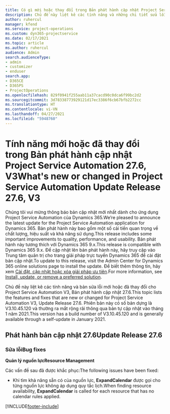 ```yaml
---
title: Có gì mới hoặc thay đổi trong Bản phát hành cập nhật Project Service Automation 27.6, Bản vá, V3
description: Chủ đề này liệt kê các tính năng và những chi tiết sửa lỗi trong bản phát hành cập nhật Project Service Automation, bản vá 27.6, V3.
author: ruhercul
manager: kfend
ms.service: project-operations
ms.custom: dyn365-projectservice
ms.date: 02/17/2021
ms.topic: article
ms.author: ruhercul
audience: Admin
search.audienceType:
- admin
- customizer
- enduser
search.app:
- D365CE
- D365PS
- ProjectOperations
ms.openlocfilehash: 829f0941f255aab11a37cacd90c0dca6f99bc2d2
ms.sourcegitcommit: 3d78338773929121d17ec3386f6cb67bfb2272cc
ms.translationtype: HT
ms.contentlocale: vi-VN
ms.lasthandoff: 04/27/2021
ms.locfileid: "5948760"
---
```

# <a name="whats-new-or-changed-in-project-service-automation-update-release-276-v3"></a><span data-ttu-id="ca765-103">Tính năng mới hoặc đã thay đổi trong Bản phát hành cập nhật Project Service Automation 27.6, V3</span><span class="sxs-lookup"><span data-stu-id="ca765-103">What's new or changed in Project Service Automation Update Release 27.6, V3</span></span>

<span data-ttu-id="ca765-104">Chúng tôi vui mừng thông báo bản cập nhật mới nhất dành cho ứng dụng Project Service Automation của Dynamics 365.</span><span class="sxs-lookup"><span data-stu-id="ca765-104">We’re pleased to announce the latest update for the Project Service Automation application for Dynamics 365.</span></span> <span data-ttu-id="ca765-105">Bản phát hành này bao gồm một số cải tiến quan trọng về chất lượng, hiệu suất và khả năng sử dụng.</span><span class="sxs-lookup"><span data-stu-id="ca765-105">This release includes some important improvements to quality, performance, and usability.</span></span> <span data-ttu-id="ca765-106">Bản phát hành này tương thích với Dynamics 365 9.x.</span><span class="sxs-lookup"><span data-stu-id="ca765-106">This release is compatible with Dynamics 365 9.x.</span></span> <span data-ttu-id="ca765-107">Để cập nhật lên bản phát hành này, hãy truy cập vào Trung tâm quản trị cho trang giải pháp trực tuyến Dynamics 365 để cài đặt bản cập nhật.</span><span class="sxs-lookup"><span data-stu-id="ca765-107">To update to this release, visit the Admin Center for Dynamics 365 online solutions page to install the update.</span></span> <span data-ttu-id="ca765-108">Để biết thêm thông tin, hãy xem [Cài đặt, cập nhật hoặc xóa giải pháp ưu tiên](/power-platform/admin/install-remove-preferred-solution).</span><span class="sxs-lookup"><span data-stu-id="ca765-108">For more information, see [Install, update, or remove a preferred solution](/power-platform/admin/install-remove-preferred-solution).</span></span>

<span data-ttu-id="ca765-109">Chủ đề này liệt kê các tính năng và bản sửa lỗi mới hoặc đã thay đổi cho Project Service Automation V3, Bản phát hành cập nhật 27.6.</span><span class="sxs-lookup"><span data-stu-id="ca765-109">This topic lists the features and fixes that are new or changed for Project Service Automation V3, Update Release 27.6.</span></span> <span data-ttu-id="ca765-110">Phiên bản này có số bản dựng là V3.10.45.120 và thường ra mắt rộng rãi thông qua bản tự cập nhật vào tháng 1 năm 2021.</span><span class="sxs-lookup"><span data-stu-id="ca765-110">This version has a build number of V3.10.45.120 and is generally available through a self-update in January 2021.</span></span>

## <a name="update-release-276"></a><span data-ttu-id="ca765-111">Phát hành bản cập nhật 27.6</span><span class="sxs-lookup"><span data-stu-id="ca765-111">Update Release 27.6</span></span>

### <a name="bug-fixes"></a><span data-ttu-id="ca765-112">Sửa lỗi</span><span class="sxs-lookup"><span data-stu-id="ca765-112">Bug fixes</span></span>


<span data-ttu-id="ca765-113">**Quản lý nguồn lực**</span><span class="sxs-lookup"><span data-stu-id="ca765-113">**Resource Management**</span></span>

<span data-ttu-id="ca765-114">Các vấn đề sau đã được khắc phục:</span><span class="sxs-lookup"><span data-stu-id="ca765-114">The following issues have been fixed:</span></span>

- <span data-ttu-id="ca765-115">Khi tìm khả năng sẵn có của nguồn lực, **ExpandCalendar** được gọi cho từng nguồn lực không áp dụng quy tắc lịch.</span><span class="sxs-lookup"><span data-stu-id="ca765-115">When finding resource availability, **ExpandCalendar** is called for each resource that has no calendar rules applied.</span></span>


[!INCLUDE[footer-include](../includes/footer-banner.md)]